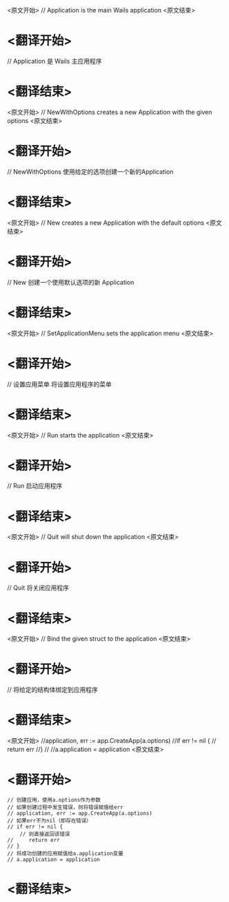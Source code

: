 
<原文开始>
// Application is the main Wails application
<原文结束>

# <翻译开始>
// Application 是 Wails 主应用程序
# <翻译结束>


<原文开始>
// NewWithOptions creates a new Application with the given options
<原文结束>

# <翻译开始>
// NewWithOptions 使用给定的选项创建一个新的Application
# <翻译结束>


<原文开始>
// New creates a new Application with the default options
<原文结束>

# <翻译开始>
// New 创建一个使用默认选项的新 Application
# <翻译结束>


<原文开始>
// SetApplicationMenu sets the application menu
<原文结束>

# <翻译开始>
// 设置应用菜单 将设置应用程序的菜单
# <翻译结束>


<原文开始>
// Run starts the application
<原文结束>

# <翻译开始>
// Run 启动应用程序
# <翻译结束>


<原文开始>
// Quit will shut down the application
<原文结束>

# <翻译开始>
// Quit 将关闭应用程序
# <翻译结束>


<原文开始>
// Bind the given struct to the application
<原文结束>

# <翻译开始>
// 将给定的结构体绑定到应用程序
# <翻译结束>


<原文开始>
	//application, err := app.CreateApp(a.options)
	//if err != nil {
	//	return err
	//}
	//
	//a.application = application
<原文结束>

# <翻译开始>
	// 创建应用，使用a.options作为参数
	// 如果创建过程中发生错误，则将错误赋值给err
	// application, err := app.CreateApp(a.options)
	// 如果err不为nil（即存在错误）
	// if err != nil {
    	// 则直接返回该错误
	//     return err
	// }
	// 将成功创建的应用赋值给a.application变量
	// a.application = application
# <翻译结束>


